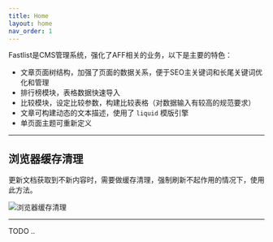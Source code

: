 ```yaml
---
title: Home
layout: home
nav_order: 1
---
```


Fastlist是CMS管理系统，强化了AFF相关的业务，以下是主要的特色：

- 文章页面树结构，加强了页面的数据关系，便于SEO主关键词和长尾关键词优化和管理
- 排行榜模块，表格数据快速导入
- 比较模块，设定比较参数，构建比较表格（对数据输入有较高的规范要求）
- 文章可构建动态的文本描述，使用了 `liquid` 模版引擎
- 单页面主题可重新定义

---

## 浏览器缓存清理

更新文档获取到不新内容时，需要做缓存清理，强制刷新不起作用的情况下，使用此方法。

![浏览器缓存清理]({{site.url}}{{site.baseurl}}/assets/images/cache-clean.jpeg)

---

TODO ..
